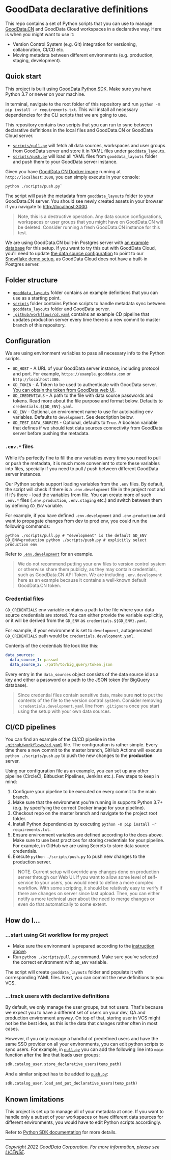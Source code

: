 # GoodData declarative definitions

This repo contains a set of Python scripts that you can use to manage
[GoodData.CN](https://www.gooddata.com/developers/cloud-native/) and GoodData Cloud workspaces in a declarative way.
Here is when you might want to use it:

* Version Control System (e.g. Git) integration for versioning, collaboration, CI/CD etc.
* Moving metadata between different environments (e.g. production, staging, development).

## Quick start

This project is built using [GoodData Python SDK](https://gooddata-sdk.readthedocs.io/). Make sure you have Python 3.7 or newer on your machine.

In terminal, navigate to the root folder of this repository and run `python -m pip install -r requirements.txt`.
This will install all necessary dependencies for the CLI scripts that we are going to use.

This repository contains two scripts that you can run to sync between declarative definitions in the local files and
GoodData.CN or GoodData Cloud server.

* [`scripts/pull.py`](./scripts/pull.py) will fetch all data sources, workspaces and user groups from GoodData server and store it in YAML files under `gooddata_layouts`.
* [`scripts/push.py`](./scripts/push.py) will load all YAML files from `gooddata_layouts` folder and push them to your GoodData server instance.

Given you have [GoodData.CN Docker image](https://hub.docker.com/r/gooddata/gooddata-cn-ce/) running at `http://localhost:3000`,
you can simply execute in your console:

```shell
python ./scripts/push.py`
```

The script will push the metadata from `gooddata_layouts` folder to your GoodData.CN server. You should see newly created assets in your
browser if you navigate to [http://localhost:3000](http://localhost:3000).

> Note, this is a destructive operation. Any data source configurations, workspaces or user groups that you might have on GoodData.CN
> will be deleted. Consider running a fresh GoodData.CN instance for this test.

We are using GoodData.CN built-in Postgres server with [an example database](https://www.gooddata.com/developers/cloud-native/doc/hosted/getting-started/connect-data/#example-database) for this setup.
If you want to try this out with GoodData Cloud, you'll need to update [the data source configuration](./gooddata_layouts/default/data_sources/demo_ds/demo_ds.yaml)
to point to our [Snowflake demo setup](https://www.gooddata.com/developers/cloud-native/doc/cloud/getting-started/connect-data/#example-database), as GoodData Cloud does not have a built-in Postgres server.

## Folder structure

* [`gooddata_layouts`](./gooddata_layouts) folder contains an example definitions that you can use as a starting point.
* [`scripts`](./scripts) folder contains Python scripts to handle metadata sync between `gooddata_layouts` folder and GoodData server.
* [`.github/workflows/cd.yaml`](.github/workflows/cd.yaml) contains an example CD pipeline that updates production server every time there is a new commit to master branch of this repository.

## Configuration

We are using environment variables to pass all necessary info to the Python scripts.

* `GD_HOST` - A URL of your GoodData server instance, including protocol and port. For example, `https://example.gooddata.com` or `http://localhost:300`.
* `GD_TOKEN` - A Token to be used to authenticate with GoodData server. [You can obtain the token from GoodData web UI](https://www.gooddata.com/developers/cloud-native/doc/hosted/getting-started/create-api-token/).
* `GD_CREDENTIALS` - A path to the file with data source passwords and tokens. Read more about the file purpose and format below. Defaults to `credentials.${GD_ENV}.yaml`.
* `GD_ENV` - Optional, an environment name to use for autoloading env variables. Defaults to `development`. See description below.
* `GD_TEST_DATA_SOURCES` - Optional, defaults to `True`. A boolean variable that defines if we should test data sources connectivity from GoodData server before pushing the metadata.

### `.env.*` files

While it's perfectly fine to fill the env variables every time you need to pull or push the metadata, it is
much more convenient to store these variables into files, specially if you need to pull / push between different
GoodData server instances.

Our Python scripts support loading variables from the `.env` files. By default, the script will check if there is a
`.env.development` file in the project root and if it's there - load the variables from file. You can create more of
such `.env.*` files (`.env.production`, `.env.staging` etc.) and switch between them by defining `GD_ENV` variable.

For example, if you have defined `.env.development` and `.env.production` and want to propagate changes from dev to prod
env, you could run the following commands:

```shell
python ./scripts/pull.py # "development" is the default GD_ENV
GD_ENV=production python ./scripts/push.py # explicitly select production env
```

Refer to [`.env.development`](./.env.development) for an example.

> We do not recommend putting your env files to version control system or otherwise share them publicly, as they
> may contain credentials, such as GoodData.CN API Token. We are including `.env.development` here as
> an example because it contains a well-known default GoodData.CN token.

### Credential files

`GD_CREDENTIALS` env variable contains a path to the file where your data source credentials are stored. You can either
provide the variable explicitly, or it will be derived from the `GD_ENV` as `credentials.${GD_ENV}.yaml`.

For example, if your environment is set to `development`, autogenerated `GD_CREDENTIALS` path would be `credentials.development.yaml`.

Contents of the credentials file look like this:

```yaml
data_sources:
  data_source_1: passwd
  data_source_2: ./path/to/big_query/token.json
```

Every entry in the `data_sources` object consists of the data source id as a key and either a password or a path to the JSON token (for BigQuery database).

> Since credential files contain sensitive data, make sure **not** to put the contents of the file to the version control system.
> Consider removing `!credentials.development.yaml` line from `.gitignore` once you start using the setup with your own data sources.

## CI/CD pipelines

You can find an example of the CI/CD pipeline in the [`.github/workflows/cd.yaml`](.github/workflows/cd.yaml) file.
The configuration is rather simple. Every time there a new commit to the master branch, GitHub Actions will execute
`python ./scripts/push.py` to push the new changes to the **production** server.

Using our configuration file as an example, you can set up any other pipeline (CircleCI, Bitbucket Pipelines, Jenkins etc.).
Few steps to keep in mind:

1. Configure your pipeline to be executed on every commit to the main branch.
2. Make sure that the environment you're running in supports Python 3.7+ (e.g. by specifying the correct Docker image for your pipeline).
3. Checkout repo on the master branch and navigate to the project root folder.
4. Install Python dependencies by executing `python -m pip install -r requirements.txt`.
5. Ensure environment variables are defined according to the docs above. Make sure to use best practices for storing credentials for your pipeline. For example, in GitHub we are using Secrets to store data source credentials.
6. Execute `python ./scripts/push.py` to push new changes to the production server.

> NOTE. Current setup will override any changes done on production server through our Web UI. If you want to allow some
> level of self-service to your users, you would need to define a more complex workflow. With some scripting, it should
> be relatively easy to verify if there are changes on server since last upload. Then, you can either notify a more
> technical user about the need to merge changes or even do that automatically to some extent.

## How do I...

### ...start using Git workflow for my project

* Make sure the environment is prepared according to the [instruction above](#configuration).
* Run `python ./scripts/pull.py` command. Make sure you've selected the correct environment with `GD_ENV` variable.

The script will create `gooddata_layouts` folder and populate it with corresponding YAML files. Next, you can commit the new definitions to you VCS.

### ...track users with declarative definitions

By default, we only manage the user groups, but not users. That's because we expect you
to have a different set of users on your dev, QA and production environment anyway. On top of that, storing user in VCS
might not be the best idea, as this is the data that changes rather often in most cases.

However, if you only manage a handful of predefined users and have the same SSO provider on all your environments,
you can edit python scripts to sync users. For example, in [`pull.py`](./scripts/pull.py) you can add the following
line into `main` function after the line that loads user groups:

```python
sdk.catalog_user.store_declarative_users(temp_path)
```

And a similar snippet has to be added to [`push.py`](./scripts/push.py):

```python
sdk.catalog_user.load_and_put_declarative_users(temp_path)
```

## Known limitations

This project is set up to manage all of your metadata at once. If you want to handle only a subset of your workspaces
or have different data sources for different environments, you would have to edit Python scripts accordingly.

Refer to [Python SDK documentation](https://gooddata-sdk.readthedocs.io/en/latest/index.html) for more details.

---

*Copyright 2022 GoodData Corporation. For more information, please see [LICENSE](./LICENSE).*
